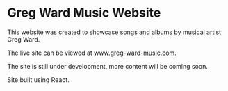 # Greg Ward Music Website

This website was created to showcase songs and albums by musical artist Greg Ward. 

The live site can be viewed at www.greg-ward-music.com.

The site is still under development, more content will be coming soon.

Site built using React.